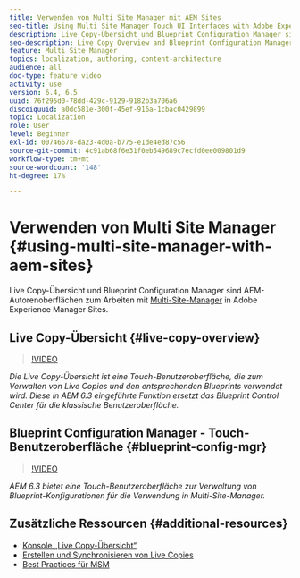 ```yaml
---
title: Verwenden von Multi Site Manager mit AEM Sites
seo-title: Using Multi Site Manager Touch UI Interfaces with Adobe Experience Manager
description: Live Copy-Übersicht und Blueprint Configuration Manager sind Touch-optimierte Benutzeroberflächen für die Arbeit mit Multi Site Manager.
seo-description: Live Copy Overview and Blueprint Configuration Manager are Touch UI Enabled interfaces for working with Multi Site Manager with Adobe Experience Manager.
feature: Multi Site Manager
topics: localization, authoring, content-architecture
audience: all
doc-type: feature video
activity: use
version: 6.4, 6.5
uuid: 76f295d0-78dd-429c-9129-9182b3a706a6
discoiquuid: a0dc581e-300f-45ef-916a-1cbac0429899
topic: Localization
role: User
level: Beginner
exl-id: 00746678-da23-4d0a-b775-e1de4ed87c56
source-git-commit: 4c91ab68f6e31f0eb549689c7ecfd0ee009801d9
workflow-type: tm+mt
source-wordcount: '148'
ht-degree: 17%

---
```


# Verwenden von Multi Site Manager {#using-multi-site-manager-with-aem-sites}

Live Copy-Übersicht und Blueprint Configuration Manager sind AEM-Autorenoberflächen zum Arbeiten mit [Multi-Site-Manager](https://experienceleague.adobe.com/docs/experience-manager-cloud-service/content/sites/administering/reusing-content/msm-and-translation.html?lang=de) in Adobe Experience Manager Sites.

## Live Copy-Übersicht {#live-copy-overview}

>[!VIDEO](https://video.tv.adobe.com/v/17054?quality=12&learn=on)

*Die Live Copy-Übersicht ist eine Touch-Benutzeroberfläche, die zum Verwalten von Live Copies und den entsprechenden Blueprints verwendet wird. Diese in AEM 6.3 eingeführte Funktion ersetzt das Blueprint Control Center für die klassische Benutzeroberfläche.*

## Blueprint Configuration Manager - Touch-Benutzeroberfläche {#blueprint-config-mgr}

>[!VIDEO](https://video.tv.adobe.com/v/17056?quality=12&learn=on)

*AEM 6.3 bietet eine Touch-Benutzeroberfläche zur Verwaltung von Blueprint-Konfigurationen für die Verwendung in Multi-Site-Manager.*

## Zusätzliche Ressourcen {#additional-resources}

* [Konsole „Live Copy-Übersicht“](https://helpx.adobe.com/experience-manager/6-5/sites/administering/using/msm-livecopy-overview.html)
* [Erstellen und Synchronisieren von Live Copies](https://helpx.adobe.com/experience-manager/6-5/sites/administering/using/msm-livecopy.html)
* [Best Practices für MSM](https://helpx.adobe.com/experience-manager/6-5/sites/administering/using/msm-best-practices.html)
